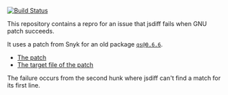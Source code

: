 [![Build Status](https://travis-ci.org/saschanaz/jsdiff-test.svg?branch=master)](https://travis-ci.org/saschanaz/jsdiff-test)

This repository contains a repro for an issue that jsdiff fails when GNU patch succeeds.

It uses a patch from Snyk for an old package [`qs@0.6.6`](https://www.npmjs.com/package/qs/v/0.6.6).

* [The patch](https://s3.amazonaws.com/snyk-rules-pre-repository/snapshots/master/patches/npm/qs/20140806-1/qs_20140806-1_0_0_snyk.patch)
* [The target file of the patch](https://unpkg.com/qs@0.6.6/index.js)

The failure occurs from the second hunk where jsdiff can't find a match for its first line.
